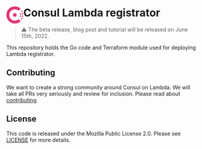 <h1>
  <img src="./_docs/logo.svg" align="left" height="46px" alt="Consul logo"/>
  <span>Consul Lambda registrator</span>
</h1>

> :warning: The beta release, blog post and tutorial will be released on June 15th, 2022.

This repository holds the Go code and Terraform module used for deploying Lambda registrator.

## Contributing

We want to create a strong community around Consul on Lambda. We will take all PRs very seriously and review for inclusion. Please read about [contributing](./CONTRIBUTING.md).

## License

This code is released under the Mozilla Public License 2.0. Please see [LICENSE](https://github.com/hashicorp/terraform-aws-consul-lambda-registrator/blob/main/LICENSE) for more details.
